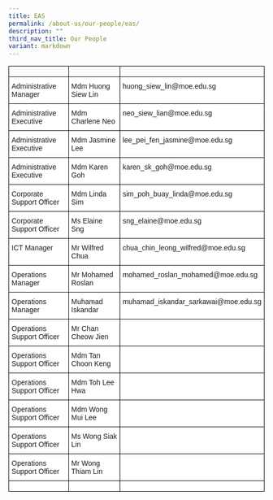 ```yaml
---
title: EAS
permalink: /about-us/our-people/eas/
description: ""
third_nav_title: Our People
variant: markdown
---
```

<style type="text/css">
.tg  {border-collapse:collapse;border-spacing:0;}
.tg td{border-color:black;border-style:solid;border-width:1px;font-family:Arial, sans-serif;font-size:14px;
  overflow:hidden;padding:10px 5px;word-break:normal;}
.tg th{border-color:black;border-style:solid;border-width:1px;font-family:Arial, sans-serif;font-size:14px;
  font-weight:normal;overflow:hidden;padding:10px 5px;word-break:normal;}
.tg .tg-ktyi{background-color:#FFF;text-align:left;vertical-align:top}
.tg .tg-0lax{text-align:left;vertical-align:top}
</style>
<table class="tg">
<tbody>
<tr>
      <td style="width:30%">
      </td><td style="width:30%">
      </td><td style="width:40%">
</td></tr>
  <tr>
    <td class="tg-ktyi">Administrative Manager</td>
    <td class="tg-ktyi">Mdm Huong Siew Lin</td>
    <td class="tg-ktyi">huong_siew_lin@moe.edu.sg</td>
  </tr>
  <tr>
    <td class="tg-ktyi">Administrative Executive</td>
    <td class="tg-ktyi">Mdm Charlene Neo</td>
    <td class="tg-ktyi">neo_siew_lian@moe.edu.sg</td>
  </tr>
  <tr>
    <td class="tg-ktyi">Administrative Executive</td>
    <td class="tg-ktyi">Mdm Jasmine Lee</td>
    <td class="tg-ktyi">lee_pei_fen_jasmine@moe.edu.sg</td>
  </tr>
  <tr>
    <td class="tg-ktyi">Administrative Executive</td>
    <td class="tg-ktyi">Mdm Karen Goh</td>
    <td class="tg-ktyi">karen_sk_goh@moe.edu.sg</td>
  </tr>
  <tr>
    <td class="tg-ktyi">Corporate Support Officer</td>
    <td class="tg-ktyi">Mdm Linda Sim</td>
    <td class="tg-ktyi">sim_poh_buay_linda@moe.edu.sg</td>
  </tr>
  <tr>
    <td class="tg-ktyi">Corporate Support Officer</td>
    <td class="tg-ktyi">Ms Elaine Sng</td>
    <td class="tg-ktyi">sng_elaine@moe.edu.sg</td>
  </tr>
  <tr>
    <td class="tg-ktyi">ICT Manager</td>
    <td class="tg-ktyi">Mr Wilfred Chua</td>
    <td class="tg-ktyi">chua_chin_leong_wilfred@moe.edu.sg</td>
  </tr>
  <tr>
    <td class="tg-ktyi">Operations Manager</td>
    <td class="tg-ktyi">Mr Mohamed Roslan</td>
    <td class="tg-ktyi">mohamed_roslan_mohamed@moe.edu.sg</td>
  </tr>
  <tr>
    <td class="tg-ktyi">Operations Manager</td>
    <td class="tg-ktyi">Muhamad Iskandar</td>
    <td class="tg-ktyi">muhamad_iskandar_sarkawai@moe.edu.sg</td>
  </tr>
  <tr>
    <td class="tg-ktyi">Operations Support Officer</td>
    <td class="tg-ktyi">Mr Chan Cheow Jien</td>
    <td class="tg-ktyi"></td>
  </tr>  
  <tr>
    <td class="tg-ktyi">Operations Support Officer</td>
    <td class="tg-ktyi">Mdm Tan Choon Keng</td>
    <td class="tg-ktyi"></td>
  </tr>
  <tr>
    <td class="tg-ktyi">Operations Support Officer</td>
    <td class="tg-ktyi">Mdm Toh Lee Hwa</td>
    <td class="tg-ktyi"> </td>
  </tr>
	<tr>
    <td class="tg-ktyi">Operations Support Officer</td>
    <td class="tg-ktyi">Mdm Wong Mui Lee</td>
    <td class="tg-ktyi"> </td>
  </tr>
  <tr>
    <td class="tg-ktyi">Operations Support Officer</td>
    <td class="tg-ktyi">Ms Wong Siak Lin</td>
    <td class="tg-ktyi"> </td>
  </tr>
  <tr>
    <td class="tg-ktyi">Operations Support Officer</td>
    <td class="tg-ktyi">Mr Wong Thiam Lin</td>
    <td class="tg-ktyi"> </td>
  </tr>
  <tr>
    <td class="tg-ktyi"></td>
    <td class="tg-ktyi"></td>
    <td class="tg-ktyi"></td>
  </tr>
</tbody>
</table>